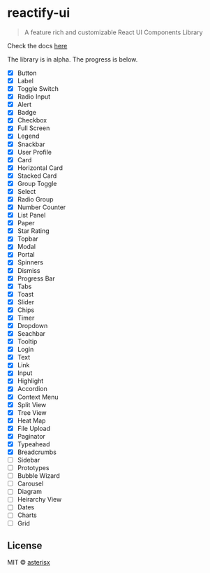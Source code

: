 # reactify-ui

> A feature rich and customizable React UI Components Library

Check the docs [here](https://asterisx.github.io/reactify-ui/) 

The library is in alpha.
The progress is below.

- [x] Button
- [x] Label
- [x] Toggle Switch
- [x] Radio Input
- [x] Alert
- [x] Badge
- [x] Checkbox
- [x] Full Screen
- [x] Legend
- [x] Snackbar
- [x] User Profile
- [x] Card
- [x] Horizontal Card
- [x] Stacked Card
- [x] Group Toggle
- [x] Select
- [x] Radio Group
- [x] Number Counter
- [x] List Panel
- [x] Paper
- [x] Star Rating
- [x] Topbar
- [x] Modal
- [x] Portal
- [x] Spinners
- [x] Dismiss
- [x] Progress Bar
- [x] Tabs
- [x] Toast
- [x] Slider
- [x] Chips
- [x] Timer
- [x] Dropdown
- [x] Seachbar
- [x] Tooltip
- [x] Login
- [x] Text
- [x] Link
- [x] Input
- [x] Highlight
- [x] Accordion
- [x] Context Menu
- [x] Split View
- [x] Tree View
- [x] Heat Map
- [x] File Upload
- [x] Paginator
- [X] Typeahead
- [X] Breadcrumbs
- [ ] Sidebar
- [ ] Prototypes
- [ ] Bubble Wizard
- [ ] Carousel
- [ ] Diagram
- [ ] Heirarchy View
- [ ] Dates
- [ ] Charts
- [ ] Grid

## License

MIT © [asterisx](https://github.com/asterisx)

